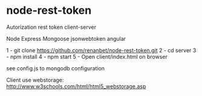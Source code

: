 # node-rest-token
Autorization rest token client-server

Node
Express
Mongoose
jsonwebtoken
angular

1 - git clone https://github.com/renanbet/node-rest-token.git
2 - cd server
3 - npm install
4 - npm start
5 - Open client/index.html on browser

see config.js to mongodb configuration

Client use webstorage: <a href="http://www.w3schools.com/html/html5_webstorage.asp">http://www.w3schools.com/html/html5_webstorage.asp</a>
